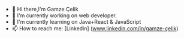 - 👋 Hi there,I'm Gamze Çelik
- 👀 I'm currently working on web developer.
- 🌱 I'm currently learning on Java+React & JavaScript
- 📫 How to reach me: [Linkedin] (www.linkedin.com/in/gamze-çelik)
